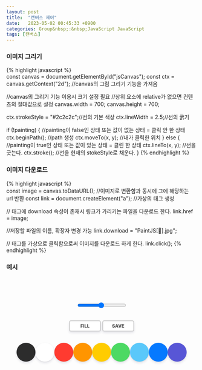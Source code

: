 ```yaml
---
layout: post
title:  "캔버스 제어"
date:   2023-05-02 00:45:33 +0900
categories: Group&nbsp;:&nbsp;JavaScript JavaScript
tags: [캔버스]
---
```


### 이미지 그리기

{% highlight javascript %}   
const canvas = document.getElementById("jsCanvas");
const ctx = canvas.getContext("2d"); //canvas의 그림 그리기 기능을 가져옴

//canvas의 그리기 기능 이용시 크기 설정 필요
//상위 요소에 relative가 없으면 컨텐츠의 절대값으로 설정
canvas.width = 700;
canvas.height = 700;

ctx.strokeStyle = "#2c2c2c";//선의 기본 색상
ctx.lineWidth = 2.5;//선의 굵기

if (!painting) {
    //painting이 false인 상태 또는 값이 없는 상태 = 클릭 안 한 상태
    ctx.beginPath(); //path 생성
    ctx.moveTo(x, y); //내가 클릭한 위치
} else {
    //painting이 true인 상태 또는 값이 있는 상태 = 클린 한 상태
    ctx.lineTo(x, y); //선을 긋는다.
    ctx.stroke(); //선을 현재의 stokeStyle로 채운다.
}
{% endhighlight %}

### 이미지 다운로드

{% highlight javascript %}   
const image = canvas.toDataURL(); //이미지로 변환함과 동시에 그에 해당하는 url 반환
const link = document.createElement("a"); //가상의  태그 생성

//<a> 태그에 download 속성이 존재시 링크가 가리키는 파일을 다운로드 한다.
link.href = image;

//저장할 파일의 이름, 확장자 변경 가능
link.download = "PaintJS[🎨].jpg";

//<a> 태그를 가상으로 클릭함으로써 이미지를 다운로드 하게 한다.
link.click();
{% endhighlight %}

### 예시

<style>
    .canvas {
    width: 700px;
    height: 700px;
    background-color: white;
    border-radius: 15px;
    box-shadow: 0 4px 6px rgba(50, 50, 93, 0.11), 0 1px 3px rgba(0, 0, 0, 0.08);
    }

    .controls {
    margin-top: 80px;
    display: flex;
    flex-direction: column;
    align-items: center;
    }

    .controls .controls__btns {
    margin-bottom: 30px;
    }

    .controls__btns button {
    all: unset;
    cursor: pointer;
    background-color: white;
    padding: 5px 0px;
    width: 80px;
    text-align: center;
    border-radius: 5px;
    box-shadow: 0 4px 6px rgba(50, 50, 93, 0.11), 0 1px 3px rgba(0, 0, 0, 0.08);
    border: 2px solid rgba(0, 0, 0, 0.2);
    color: rgba(0, 0, 0, 0.7);
    text-transform: uppercase;
    font-weight: 800;
    font-size: 12px;
    }

    .controls__btns button:active {
    transform: scale(0.98);
    }

    .controls .controls__colors {
    display: flex;
    }

    .controls__colors .controls__color {
    width: 50px;
    height: 50px;
    border-radius: 25px;
    cursor: pointer;
    box-shadow: 0 4px 6px rgba(50, 50, 93, 0.11), 0 1px 3px rgba(0, 0, 0, 0.08);
    }

    .controls .controls__range {
    margin-bottom: 30px;
    }
</style>

<canvas id="jsCanvas" class="canvas"></canvas>
<div class="controls">
    <div class="controls__range">
    <input
        type="range"
        id="jsRange"
        min="0.1"
        max="5"
        value="2.5"
        step="0.1"
    />
    </div>
    <div class="controls__btns">
    <button id="jsMode">Fill</button>
    <button id="jsSave">Save</button>
    </div>
    <div class="controls__colors" id="jsColors">
        <div class="controls__color jsColor" style="background-color: #2c2c2c"></div>
        <div class="controls__color jsColor" style="background-color: white"></div>
        <div class="controls__color jsColor" style="background-color: #ff3b30"></div>
        <div class="controls__color jsColor" style="background-color: #ff9500"></div>
        <div class="controls__color jsColor" style="background-color: #ffcc00"></div>
        <div class="controls__color jsColor" style="background-color: #4cd963"></div>
        <div class="controls__color jsColor" style="background-color: #5ac8fa"></div>
        <div class="controls__color jsColor" style="background-color: #0579ff"></div>
        <div class="controls__color jsColor" style="background-color: #5856d6"></div>
    </div>
</div>

<script>
    const canvas = document.getElementById("jsCanvas");
    const ctx = canvas.getContext("2d"); /* canvas의 그림 그리기 기능을 가져옴 */
    const colors = document.getElementsByClassName("jsColor");
    const range = document.getElementById("jsRange");
    const mode = document.getElementById("jsMode");
    const saveBtn = document.getElementById("jsSave");

    const INITIAL_COLOR = "#2c2c2c";
    const CANVAS_SIZE = 700;

    /* canvas의 그리기 기능 이용시 크기 설정 필요 */
    canvas.width = CANVAS_SIZE;
    canvas.height = CANVAS_SIZE;

    /* 이미지 저장시 기본 배경이 투명으로 처리되는거 방지용 */
    ctx.fillStyle = "white";
    ctx.fillRect(0, 0, CANVAS_SIZE, CANVAS_SIZE);

    ctx.strokeStyle = INITIAL_COLOR; /* 선의 기본 색상 */
    ctx.fillStyle = INITIAL_COLOR; /* 면의 기본 색상 */

    ctx.lineWidth = 2.5; /* 선의 굵기 */

    let painting = false; /* 그리기 */
    let filling = false; /* 채우기 */

    /* s:마우스 업/다운 이벤트 */
    function stopPainting() {
        painting = false;
    }
    function startPainting() {
        painting = true;
    }
    /* e:마우스 업/다운 이벤트 */

    /* s:마우스 무브 이벤트 */
    function onMouseMove(event) {
        //마우스의 위치값 설정 */
        //상위 요소에 relative가 없으면 컨텐츠의 절대값으로 설정 */
        const x = event.offsetX;
        const y = event.offsetY;

        if (!painting) {
            /* painting이 false인 상태 또는 값이 없는 상태 = 클릭 안 한 상태 */
            ctx.beginPath(); /* path 생성 */
            ctx.moveTo(x, y); /* 내가 클릭한 위치 */
        } else {
            /* painting이 true인 상태 또는 값이 있는 상태 = 클린 한 상태 */
            ctx.lineTo(x, y); /* 선을 긋는다. */
            ctx.stroke(); /* 선을 현재의 stokeStyle로 채운다. */
        }
    }
    /* e:마우스 무브 이벤트 */

    /* s:색상 변경 이벤트 */
    function handleColorClick(event) {
        /* console.log(event.target.style); */
        const color = event.target.style.backgroundColor;
        ctx.strokeStyle = color;
        ctx.fillStyle = color;
    }
    /* e:색상 변경 이벤트 */

    /* s:사이즈 변경 이벤트 */
    function handleRangeChange(event) {
        const size = event.target.value;
        ctx.lineWidth = size;
    }
    /* e:사이즈 변경 이벤트 */

    /* s:모드 변경 이벤트 */
    function handleModeClick() {
        if (filling === true) {
            filling = false;
            mode.innerText = "Fill";
        } else {
            filling = true;
            mode.innerText = "Paint";
        }
    }
    /* e:모드 변경 이벤트 */

    /* s:채우기 이벤트 */
    function handleCanvasClick() {
        if (filling) {
            ctx.fillRect(0, 0, CANVAS_SIZE, CANVAS_SIZE);
        }
    }
    /* e:채우기 이벤트 */

    /* s:이미지 저장 관련 이벤트 */
    function handleCM(event) {
        event.preventDefault(); //이벤트 생성 방지 - 마우스 우클릭 목적 */
    }

    function handleSaveClick() {
        const image = canvas.toDataURL(); //이미지로 변환함과 동시에 그에 해당하는 url 반환 */
        const link = document.createElement("a"); //가상의 <a> 태그 생성 */
        link.href = image;
        /* <a> 태그에 download 속성이 존재시 링크가 가리키는 파일을 다운로드 한다. */
        /* 저장할 파일의 이름, 확장자 변경 가능 */
        link.download = "PaintJS[🎨].jpg";
        /* <a> 태그를 가상으로 클릭함으로써 이미지를 다운로드 하게 한다. */
        link.click();
    }
    /* e:이미지 저장 관련 이벤트 */

    /* s:캔버스 관련 이벤트 리스너 추가 */
    if (canvas) {
        /* canvas가 존재하는 경우 */
        /* if(변수===null){}같이 쓰지말고 이렇게 쓰자 */
        canvas.addEventListener("mousemove", onMouseMove);
        canvas.addEventListener("mousedown", startPainting); /* 마우스 왼쪽 버튼을 누르고 있는 상태 */
        canvas.addEventListener("mouseup", stopPainting);
        canvas.addEventListener("mouseleave", stopPainting);
        canvas.addEventListener("click", handleCanvasClick);
        canvas.addEventListener("contextmenu", handleCM); /* 이미지 저장 관련 */
    }
    /* e:캔버스 관련 이벤트 리스너 추가 */

    /* s:색상 변경 관련 이벤트 리스너 추가 */
    /*
        console.log(Array.from(color));
        Array.from은 Object에서 Array를 만든다.
        forEach를 통해 Array 안에 있는 모든 요소들에게 이벤트를 추가한다.
        Lambda를 이용해서 코드를 간결하게 만든다.
        단 this가 필요한 경우에는 Lambda를 이용하지 않는 것이 좋다.
    */
    Array.from(colors).forEach((color) =>
        color.addEventListener("click", handleColorClick)
    );
    /* e:색상 변경 관련 이벤트 리스너 추가 */

    /* s:사이즈 변경 관련 이벤트 리스너 추가 */
    if (range) {
        range.addEventListener("input", handleRangeChange);
    }
    /* e:사이즈 변경 관련 이벤트 리스너 추가 */

    /* s:모드 변경 관련 이벤트 리스너 추가 */
    if (mode) {
        mode.addEventListener("click", handleModeClick);
    }
    /* e:모드 변경 관련 이벤트 리스너 추가 */

    /* s:이미지 저장 관련 이벤트 리스너 추가 */
    if (saveBtn) {
        saveBtn.addEventListener("click", handleSaveClick);
    }
    /* e:이미지 저장 관련 이벤트 리스너 추가 */
</script>